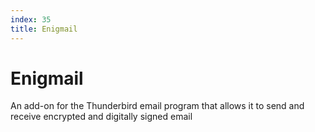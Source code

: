 ```yaml
---
index: 35
title: Enigmail
---
```

# Enigmail

An add-on for the Thunderbird email program that allows it to send and receive encrypted and digitally signed email